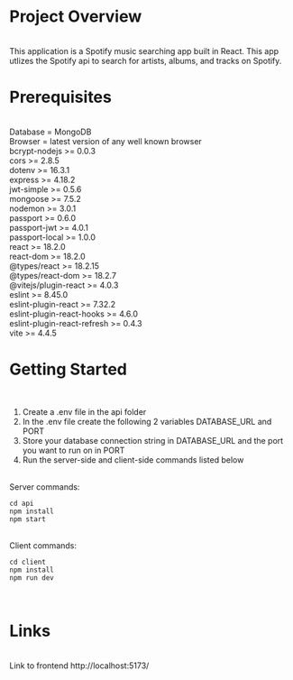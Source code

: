 # Project Overview
<br>
This application is a Spotify music searching app built in React.
This app utlizes the Spotify api to search for artists, albums, and tracks on Spotify.
<br>

# Prerequisites
<br>
Database = MongoDB
<br>
Browser = latest version of any well known browser
<br>
bcrypt-nodejs >= 0.0.3
<br>
cors >= 2.8.5
<br>
dotenv >= 16.3.1
<br>
express >= 4.18.2
<br>
jwt-simple >= 0.5.6
<br>
mongoose >= 7.5.2
<br>
nodemon >= 3.0.1
<br>
passport >= 0.6.0
<br>
passport-jwt >= 4.0.1
<br>
passport-local >= 1.0.0
<br>
react >= 18.2.0
<br>
react-dom >= 18.2.0
<br>
@types/react >= 18.2.15
<br>
@types/react-dom >= 18.2.7
<br>
@vitejs/plugin-react >= 4.0.3
<br>
eslint >= 8.45.0
<br>
eslint-plugin-react >= 7.32.2
<br>
eslint-plugin-react-hooks >= 4.6.0
<br>
eslint-plugin-react-refresh >= 0.4.3
<br>
vite >= 4.4.5
<br>

# Getting Started
<br>

1. Create a .env file in the api folder
2. In the .env file create the following 2 variables DATABASE_URL and PORT
3. Store your database connection string in DATABASE_URL and the port you want to run on in PORT
4. Run the server-side and client-side commands listed below

<br>
Server commands:

```shell
cd api
npm install
npm start
```
<br>
Client commands:

```shell
cd client
npm install
npm run dev
```
<br>

# Links
<br>
Link to frontend http://localhost:5173/
